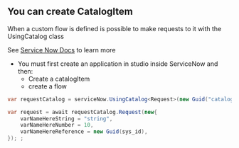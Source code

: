 ## You can create CatalogItem

When a custom flow is defined is possible to make requests to it with the UsingCatalog class

See [Service Now Docs](https://docs.servicenow.com/bundle/orlando-it-service-management/page/product/service-catalog-management/task/t_DefineACatalogItem.html) to learn more

- You must first create an application in studio inside ServiceNow and then:
  - Create a catalogItem
  - create a flow

```csharp
var requestCatalog = serviceNow.UsingCatalog<Request>(new Guid("catalogItemIdHere"));

var request = await requestCatalog.Request(new{
    varNameHereString = "string",
    varNameHereNumber = 10,
    varNameHereReference = new Guid(sys_id),
}); ;
```

